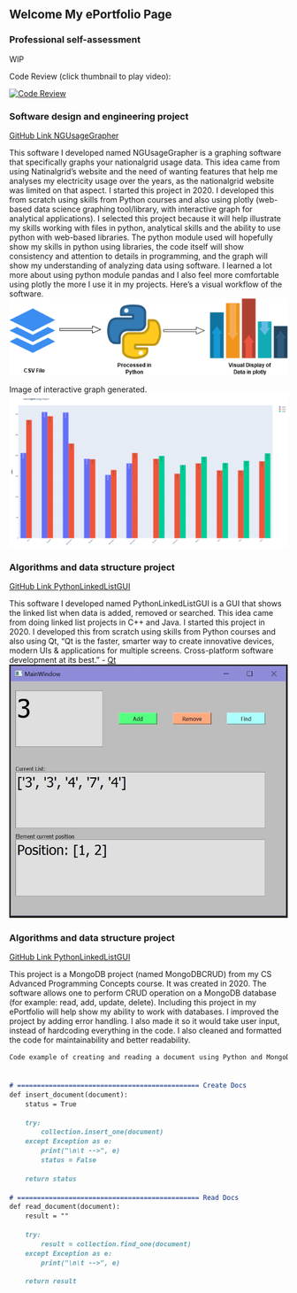 ## Welcome My ePortfolio Page

### Professional self-assessment
WIP

Code Review (click thumbnail to play video):

[![Code Review](https://i.vimeocdn.com/video/932425618_330x200.jpg)](https://vimeo.com/443077415)


### Software design and engineering project
[GitHub Link NGUsageGrapher](https://github.com/haydnady/NGUsageGrapher)

This software I developed named NGUsageGrapher is a graphing software that specifically graphs your nationalgrid usage data. This idea came from using Natinalgrid’s website and the need of wanting features that help me analyses my electricity usage over the years, as the nationalgrid website was limited on that aspect. I started this project in 2020. I developed this from scratch using skills from Python courses and also using plotly (web-based data science graphing tool/library, with interactive graph for analytical applications). 
I selected this project because it will help illustrate my skills working with files in python, analytical skills and the ability to use python with web-based libraries. The python module used will hopefully show my skills in python using libraries, the code itself will show consistency and attention to details in programming, and the graph will show my understanding of analyzing data using software.
I learned a lot more about using python module pandas and I also feel more comfortable using plotly the more I use it in my projects. 
Here’s a visual workflow of the software.
![Image of process flow](https://raw.githubusercontent.com/haydnady/haydnady.github.io/master/img/Nationalgrid%20Software%20Outline.png)

Image of interactive graph generated.
![Image of graph](https://raw.githubusercontent.com/haydnady/NGUsageGrapher/master/img/graphScreenshot.png)


### Algorithms and data structure project
[GitHub Link PythonLinkedListGUI](https://github.com/haydnady/PythonLinkedListGUI)

This software I developed named PythonLinkedListGUI is a GUI that shows the linked list when data is added, removed or searched. This idea came from doing linked list projects in C++ and Java. I started this project in 2020. I developed this from scratch using skills from Python courses and also using Qt, “Qt is the faster, smarter way to create innovative devices, modern UIs & applications for multiple screens. Cross-platform software development at its best.” - [Qt](https://www.qt.io/)
![Image of application](https://github.com/haydnady/PythonLinkedListGUI/blob/master/img/uiScreenshot.JPG)


### Algorithms and data structure project
[GitHub Link PythonLinkedListGUI](https://github.com/haydnady/PythonLinkedListGUI)

This project is a MongoDB project (named MongoDBCRUD) from my CS Advanced Programming Concepts course. It was created in 2020. The software allows one to perform CRUD operation on a MongoDB database (for example: read, add, update, delete). 
Including this project in my ePortfolio will help show my ability to work with databases. I improved the project by adding error handling. I also made it so it would take user input, instead of hardcoding everything in the code. I also cleaned and formatted the code for maintainability and better readability. 


```markdown
Code example of creating and reading a document using Python and MongoDB


# ============================================== Create Docs
def insert_document(document):
    status = True

    try:
        collection.insert_one(document)
    except Exception as e:
        print("\n\t -->", e)
        status = False

    return status

# ============================================== Read Docs
def read_document(document):
    result = ""

    try:
        result = collection.find_one(document)
    except Exception as e:
        print("\n\t -->", e)

    return result

```
